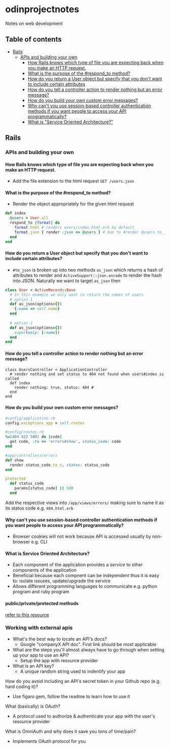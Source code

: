 # odinprojectnotes
Notes on web development

## Table of contents

* [Rails](#rails)
  * [APIs and building your own](#apis-and-building-your-own)
    * [How Rails knows which type of file you are expecting back when you make an HTTP request.](#1)
    * [What is the purpose of the #respond_to method?](#2)
    * [How do you return a User object but specify that you don't want to include certain attributes](#3)
    * [How do you tell a controller action to render nothing but an error message?](#4)
    * [How do you build your own custom error messages?](#5)
    * [Why can't you use session-based controller authentication methods if you want people to access your API programmatically?](#6)
    * [What is "Service Oriented Architecture?"](#7)

## Rails

### APIs and building your own

#### <a name=1></a>How Rails knows which type of file you are expecting back when you make an HTTP request. 
  * Add the file extension to the html request `GET /users.json`


#### <a name=2></a>What is the purpose of the #respond_to method?
  * Render the object appropriately for the given html request
  ``` Ruby
  def index 
    @users = User.all
    respond_to |format| do
      format.html # renders users/index.html.erb by default
      format.json { render :json => @users } # due to #render @users.to_json will be called automatically
    end
  end
  ``` 
  
  
#### <a name=3></a>How do you return a User object but specify that you don't want to include certain attributes?
  * `#to_json` is broken up into two methods `as_json` which returns a hash of attributes to render and `ActiveSupport::json.encode` to       render the hash into JSON. Naturally we want to target `as_json` then
  ``` Ruby
  class User < ActiveRecord::Base
    # In this example we only want to return the names of users 
    # option 1
    def as_json(options={})
      {:name => self.name}
    end
    
    # option 2
    def as_json(options={})
      super(only: [:name])
    end
  end
  ```
  
  
#### <a name=4></a>How do you tell a controller action to render nothing but an error message?
  ```
  class UsersController < ApplicationController
    # render nothing and set status to 404 not found when users#index is called 
    def index
      render nothing: true, status: 404 # 
    end
  end
  ```
  
  
#### <a name=5></a>How do you build your own custom error messages?
  ``` Ruby
  #config/application.rb
  config.exceptions_app = self.routes
  ```
  ``` Ruby
  #config/routes.rb
  %w(404 422 500) do |code|
    get code, :to => 'errors#show', status_code: code
  end
  ```
  ``` Ruby
  #app/controllers/errors
  def show
    render status_code.to_s, status: status_code
  end
  
  protected
    def status_code
      params[status_code] || 500
    end
  ```
  Add the respective views into `/app/views/errors/` making sure to name it as its status code e.g. `404.html.erb`
  
  
#### <a name=6></a>Why can't you use session-based controller authentication methods if you want people to access your API programmatically?
  * Browser cookies will not work because API is accessed usually by non-browser e.g. CLI
  
  
#### <a name=7></a>What is Service Oriented Architecture?
  * Each component of the application provides a *service* to other components of the application
  * Beneficial because each compnent can be independent thus it is easy to: isolate issuses, update/upgrade the service
  * Allows different programming languages to communicate e.g. python program and ruby program

#### <a name='public-method'></a>public/private/protected methods
[refer to this resource](https://tenderlovemaking.com/2012/09/07/protected-methods-and-ruby-2-0.html)

### Working with external apis
* What's the best way to locate an API's docs?
  * Google "companyX API doc". First link should be most applicable 
* What are the steps you'll almost always have to go through when setting up your app to use an API?
  * Setup the app with resource provider 
* What is an API key?
  * A unique random string used to indentify your app

How do you avoid including an API's secret token in your Github repo (e.g. hard coding it)?
 * Use figaro gem, follow the readme to learn how to use it
    
What (basically) is OAuth?
 * A protocol used to authorize & authenticate your app with the user's resource provider

What is OmniAuth and why does it save you tons of time/pain?
 * Implements OAuth protocol for you 
